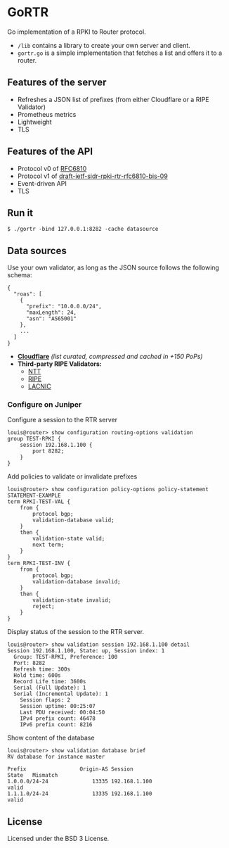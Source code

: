# GoRTR

Go implementation of a RPKI to Router protocol.

* `/lib` contains a library to create your own server and client.
* `gortr.go` is a simple implementation that fetches a list and offers it to a router.

## Features of the server

* Refreshes a JSON list of prefixes (from either Cloudflare or a RIPE Validator)
* Prometheus metrics
* Lightweight
* TLS

## Features of the API

* Protocol v0 of [RFC6810](https://tools.ietf.org/html/rfc6810)
* Protocol v1 of [draft-ietf-sidr-rpki-rtr-rfc6810-bis-09](https://tools.ietf.org/html/draft-ietf-sidr-rpki-rtr-rfc6810-bis-09)
* Event-driven API
* TLS

## Run it

```
$ ./gortr -bind 127.0.0.1:8282 -cache datasource
```

## Data sources

Use your own validator, as long as the JSON source follows the following schema:
```
{
  "roas": [
    {
      "prefix": "10.0.0.0/24",
      "maxLength": 24,
      "asn": "AS65001"
    },
    ...
  ]
}
```

* [**Cloudflare**](https://rpki.cloudflare.com/rpki.json) *(list curated, compressed and cached in +150 PoPs)*
* **Third-party RIPE Validators:**
  * [NTT](https://rpki.gin.ntt.net/api/export.json)
  * [RIPE](http://localcert.ripe.net:8088/export.json)
  * [LACNIC](http://ripeval.labs.lacnic.net:8080/export.json)

### Configure on Juniper

Configure a session to the RTR server
```
louis@router> show configuration routing-options validation
group TEST-RPKI {
    session 192.168.1.100 {
        port 8282;
    }
}
```
Add policies to validate or invalidate prefixes
```
louis@router> show configuration policy-options policy-statement STATEMENT-EXAMPLE
term RPKI-TEST-VAL {
    from {
        protocol bgp;
        validation-database valid;
    }
    then {
        validation-state valid;
        next term;
    }
}
term RPKI-TEST-INV {
    from {
        protocol bgp;
        validation-database invalid;
    }
    then {
        validation-state invalid;
        reject;
    }
}
```
Display status of the session to the RTR server.
```
louis@router> show validation session 192.168.1.100 detail
Session 192.168.1.100, State: up, Session index: 1
  Group: TEST-RPKI, Preference: 100
  Port: 8282
  Refresh time: 300s
  Hold time: 600s
  Record Life time: 3600s
  Serial (Full Update): 1
  Serial (Incremental Update): 1
    Session flaps: 2
    Session uptime: 00:25:07
    Last PDU received: 00:04:50
    IPv4 prefix count: 46478
    IPv6 prefix count: 8216
```
Show content of the database
```
louis@router> show validation database brief
RV database for instance master

Prefix                 Origin-AS Session                                 State   Mismatch
1.0.0.0/24-24              13335 192.168.1.100                           valid
1.1.1.0/24-24              13335 192.168.1.100                           valid
```

## License

Licensed under the BSD 3 License.
